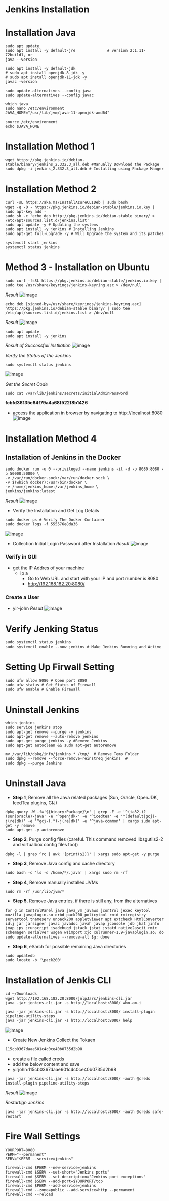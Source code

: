 # Jenkins Installation

# Installation Java
```
sudo apt update
sudo apt install -y default-jre              # version 2:1.11-72build1, or
java --version
```
```
sudo apt install -y default-jdk
# sudo apt install openjdk-8-jdk -y
# sudo apt install openjdk-11-jdk -y
javac -version
```
```
sudo update-alternatives --config java
sudo update-alternatives --config javac
```

```
which java
sudo nano /etc/environment
JAVA_HOME="/usr/lib/jvm/java-11-openjdk-amd64"
```
```
source /etc/environment
echo $JAVA_HOME
```

# Installation Method 1
```
wget https://pkg.jenkins.io/debian-stable/binary/jenkins_2.332.3_all.deb #Manually Download the Package 
sudo dpkg -i jenkins_2.332.3_all.deb # Installing using Package Manger
```
# Installation Method 2
```
curl -sL https://aka.ms/InstallAzureCLIDeb | sudo bash
wget -q -O - https://pkg.jenkins.io/debian-stable/jenkins.io.key | sudo apt-key add -
sudo sh -c 'echo deb http://pkg.jenkins.io/debian-stable binary/ > /etc/apt/sources.list.d/jenkins.list'
sudo apt update -y # Updating the systems
sudo apt install -y jenkins # Installing Jenkins
sudo apt-get full-upgrade -y # Will Upgrade the system and its patches

systemctl start jenkins
systemctl status jenkins
```

# Method 3 - Installation on Ubuntu
```
sudo curl -fsSL https://pkg.jenkins.io/debian-stable/jenkins.io.key | sudo tee /usr/share/keyrings/jenkins-keyring.asc > /dev/null
```
_Result_
![image](https://user-images.githubusercontent.com/111234771/211477226-f9e42fb6-79db-4293-a4cb-1f6b761415f5.png)

```
echo deb [signed-by=/usr/share/keyrings/jenkins-keyring.asc] https://pkg.jenkins.io/debian-stable binary/ | sudo tee /etc/apt/sources.list.d/jenkins.list > /dev/null
```
_Result_
![image](https://user-images.githubusercontent.com/111234771/211477363-965a9b43-c09b-4dd7-9e7c-83b6ba6595d9.png)

```
sudo apt update
sudo apt install -y jenkins
```
_Result of Successfull Instllation_
![image](https://user-images.githubusercontent.com/111234771/211499604-d67f22ce-904a-4269-ab3f-f49763dffe48.png)

_Verify the Status of the Jenkins_
```
sudo systemctl status jenkins
```
![image](https://user-images.githubusercontent.com/111234771/211499944-3fbb4ccf-91d0-4071-b839-b6f4773e0b10.png)

_Get the Secret Code_
```
sudo cat /var/lib/jenkins/secrets/initialAdminPassword
```
__fcbfd36135e84f79a4a68f522f8b1426__

- access the application in browser by navigating to http://localhost:8080
![image](https://user-images.githubusercontent.com/111234771/211503815-eeefb003-98e3-4348-b623-183ec9e3f0d8.png)


# Installation Method 4
## Installation of Jenkins in the Docker
```
sudo docker run -u 0 --privileged --name jenkins -it -d -p 8080:8080 -p 50000:50000 \
-v /var/run/docker.sock:/var/run/docker.sock \
-v $(which docker):/usr/bin/docker \
-v /home/jenkins_home:/var/jenkins_home \
jenkins/jenkins:latest
```
_Result_
![image](https://user-images.githubusercontent.com/111234771/211172372-07241d10-7174-4ae5-9158-dd93c56b791c.png)

- Verify the Installation and Get Log Details
```
sudo docker ps # Verify The Docker Container
sudo docker logs -f 555576e8da36
```
![image](https://user-images.githubusercontent.com/111234771/211172460-3906aae9-3cc0-4d8d-b741-fffc087a6ba6.png)
- Collection Initial Login Password after Installation
_Result_
![image](https://user-images.githubusercontent.com/111234771/211172533-9ea51807-ed47-4ee8-b2d1-ef799c5f383e.png)

### Verify in GUI
- get the IP Addres of your machine
  - ip a
    - Go to Web URL and start with your IP and port number is 8080
    - http://192.168.182.20:8080/

### Create a User
- yir-john
_Result_
![image](https://user-images.githubusercontent.com/111234771/211172776-96863ec7-a9a3-4c89-bcc1-f509c5c08125.png)

# Verify Jenking Status
```
sudo systemctl status jenkins
sudo systemctl enable --now jenkins # Make Jenkins Running and Active
```

# Setting Up Firwall Setting
```
sudo ufw allow 8080 # Open port 8080
sudo ufw status # Get Status of Firewall
sudo ufw enable # Enable Firewall
```

# Uninstall Jenkins
```
which jenkins
sudo service jenkins stop
sudo apt-get remove --purge -y jenkins 
sudo apt-get remove --auto-remove jenkins 
sudo apt-get purge jenkins -y #Remove Jenkins
sudo apt-get autoclean && sudo apt-get autoremove

mv /var/lib/dpkg/info/jenkins.* /tmp/  # Remove Temp Folder
sudo dpkg --remove --force-remove-reinstreq jenkins  # 
sudo dpkg --purge Jenkins
```

# Uninstall Java
- **Step 1**, Remove all the Java related packages (Sun, Oracle, OpenJDK, IcedTea plugins, GIJ)
```
dpkg-query -W -f='${binary:Package}\n' | grep -E -e '^(ia32-)?(sun|oracle)-java' -e '^openjdk-' -e '^icedtea' -e '^(default|gcj)-j(re|dk)' -e '^gcj-(.*)-j(re|dk)' -e '^java-common' | xargs sudo apt-get -y remove
sudo apt-get -y autoremove
```
- **Step 2**, Purge config files (careful. This command removed libsgutils2-2 and virtualbox config files too))
```
dpkg -l | grep ^rc | awk '{print($2)}' | xargs sudo apt-get -y purge
```
- **Step 3**, Remove Java config and cache directory
```
sudo bash -c 'ls -d /home/*/.java' | xargs sudo rm -rf
```
- **Step 4**, Remove manually installed JVMs
```
sudo rm -rf /usr/lib/jvm/*
```
  - **Step 5**, Remove Java entries, if there is still any, from the alternatives
```
for g in ControlPanel java java_vm javaws jcontrol jexec keytool mozilla-javaplugin.so orbd pack200 policytool rmid rmiregistry servertool tnameserv unpack200 appletviewer apt extcheck HtmlConverter idlj jar jarsigner javac javadoc javah javap jconsole jdb jhat jinfo jmap jps jrunscript jsadebugd jstack jstat jstatd native2ascii rmic schemagen serialver wsgen wsimport xjc xulrunner-1.9-javaplugin.so; do sudo update-alternatives --remove-all $g; done

```
- **Step 6**, eSarch for possible remaining Java directories
```
sudo updatedb
sudo locate -b '\pack200'
```


# Installation of Jenkis CLI
```
cd ~/Downloads
wget http://192.168.182.20:8080/jnlpJars/jenkins-cli.jar
java -jar jenkins-cli.jar -s http://localhost:8080/ who-am-i
```
```
java -jar jenkins-cli.jar -s http://localhost:8080/ install-plugin pipeline-utility-steps
java -jar jenkins-cli.jar -s http://localhost:8080/ help
```
![image](https://user-images.githubusercontent.com/111234771/211526602-0b2057ef-ed12-4d69-a787-02f8e866ea45.png)

- Create New Jenkins Collect the Tokaen
```
115cb0367daae601c4c0ce40b0735d2b98
````
- create a file called creds
- add the below content and save 
- yirjohn:115cb0367daae601c4c0ce40b0735d2b98

```
java -jar jenkins-cli.jar -s http://localhost:8080/ -auth @creds install-plugin pipeline-utility-steps
```
_Result_
![image](https://user-images.githubusercontent.com/111234771/211530445-882f7d83-b8b3-4dd6-929c-6bffa65b1c2d.png)

_Restartign Jenkins_
```
java -jar jenkins-cli.jar -s http://localhost:8080/ -auth @creds safe-restart
```

# Fire Wall Settings
```
YOURPORT=8080
PERM="--permanent"
SERV="$PERM --service=jenkins"

firewall-cmd $PERM --new-service=jenkins
firewall-cmd $SERV --set-short="Jenkins ports"
firewall-cmd $SERV --set-description="Jenkins port exceptions"
firewall-cmd $SERV --add-port=$YOURPORT/tcp
firewall-cmd $PERM --add-service=jenkins
firewall-cmd --zone=public --add-service=http --permanent
firewall-cmd --reload
```
